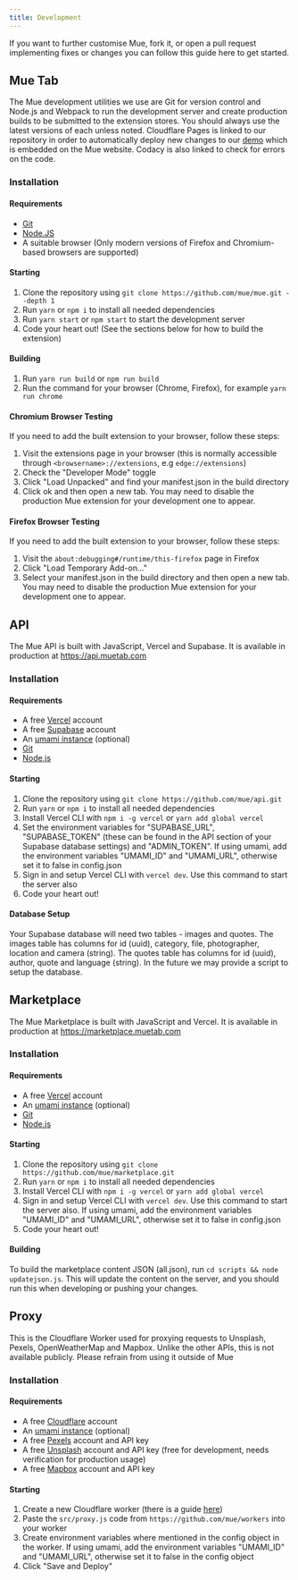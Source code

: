 ```yaml
---
title: Development
---
```


If you want to further customise Mue, fork it, or open a pull request implementing fixes or changes you can follow this guide here to get started. 

## Mue Tab
The Mue development utilities we use are Git for version control and Node.js and Webpack to run the development server and create production builds to
be submitted to the extension stores. You should always use the latest versions of each unless noted. Cloudflare Pages is linked to our repository in order to 
automatically deploy new changes to our [demo](https://demo.muetab.com) which is embedded on the Mue website. Codacy is also linked to check for errors on the code.

### Installation
#### Requirements
* [Git](https://git-scm.com)
* [Node.JS](https://nodejs.org)
* A suitable browser (Only modern versions of Firefox and Chromium-based browsers are supported)

#### Starting
1. Clone the repository using ``git clone https://github.com/mue/mue.git --depth 1``
2. Run ``yarn`` or ``npm i`` to install all needed dependencies
3. Run ``yarn start`` or ``npm start`` to start the development server
4. Code your heart out! (See the sections below for how to build the extension)

#### Building
1. Run ``yarn run build`` or ``npm run build``
2. Run the command for your browser (Chrome, Firefox), for example ``yarn run chrome``

#### Chromium Browser Testing
If you need to add the built extension to your browser, follow these steps:
1. Visit the extensions page in your browser (this is normally accessible through ``<browsername>://extensions``, e.g ``edge://extensions``)
2. Check the "Developer Mode" toggle
3. Click "Load Unpacked" and find your manifest.json in the build directory
4. Click ok and then open a new tab. You may need to disable the production Mue extension for your development one to appear.
#### Firefox Browser Testing
If you need to add the built extension to your browser, follow these steps:
1. Visit the ``about:debugging#/runtime/this-firefox`` page in Firefox
2. Click "Load Temporary Add-on..."
3. Select your manifest.json in the build directory and then open a new tab. You may need to disable the production Mue extension for your development one to appear.

## API
The Mue API is built with JavaScript, Vercel and Supabase. It is available in production at https://api.muetab.com
### Installation
#### Requirements
* A free [Vercel](https://vercel.com) account
* A free [Supabase](https://supabase.com) account
* An [umami instance](https://umami.is) (optional)
* [Git](https://git-scm.com)
* [Node.js](https://nodejs.org)

#### Starting
1. Clone the repository using ``git clone https://github.com/mue/api.git``
2. Run ``yarn`` or ``npm i`` to install all needed dependencies
3. Install Vercel CLI with ``npm i -g vercel`` or ``yarn add global vercel``
4. Set the environment variables for "SUPABASE_URL", "SUPABASE_TOKEN" (these can be found in the API section of your Supabase database settings) and "ADMIN_TOKEN". If using umami, add the environment variables "UMAMI_ID" and "UMAMI_URL", otherwise set it to false in config.json
5. Sign in and setup Vercel CLI with ``vercel dev``. Use this command to start the server also
6. Code your heart out!

#### Database Setup
Your Supabase database will need two tables - images and quotes. The images table has columns for id (uuid), category, file, photographer, location and camera (string). The quotes table has columns for id (uuid), author, quote and language (string). In the future we may provide a script to setup the database.

## Marketplace
The Mue Marketplace is built with JavaScript and Vercel. It is available in production at https://marketplace.muetab.com

### Installation
#### Requirements
* A free [Vercel](https://vercel.com) account
* An [umami instance](https://umami.is) (optional)
* [Git](https://git-scm.com)
* [Node.js](https://nodejs.org)
#### Starting
1. Clone the repository using ``git clone https://github.com/mue/marketplace.git``
2. Run ``yarn`` or ``npm i`` to install all needed dependencies
3. Install Vercel CLI with ``npm i -g vercel`` or ``yarn add global vercel``
4. Sign in and setup Vercel CLI with ``vercel dev``. Use this command to start the server also. If using umami, add the environment variables "UMAMI_ID" and "UMAMI_URL", otherwise set it to false in config.json
4. Code your heart out!

#### Building
To build the marketplace content JSON (all.json), run ``cd scripts && node updatejson.js``. This will update the content on the server, and you should run this when developing or pushing your changes.

## Proxy
This is the Cloudflare Worker used for proxying requests to Unsplash, Pexels, OpenWeatherMap and Mapbox. Unlike the other APIs, this is not available publicly. Please refrain from using it outside of Mue
### Installation
#### Requirements
* A free [Cloudflare](https://www.cloudflare.com) account
* An [umami instance](https://umami.is) (optional)
* A free [Pexels](https://www.pexels.com) account and API key
* A free [Unsplash](https://unsplash.com) account and API key (free for development, needs verification for production usage)
* A free [Mapbox](https://www.mapbox.com) account and API key
#### Starting
1. Create a new Cloudflare worker (there is a guide [here](https://developers.cloudflare.com/workers/get-started/guide))
2. Paste the ``src/proxy.js`` code from ``https://github.com/mue/workers`` into your worker
3. Create environment variables where mentioned in the config object in the worker. If using umami, add the environment variables "UMAMI_ID" and "UMAMI_URL", otherwise set it to false in the config object
4. Click "Save and Deploy"
